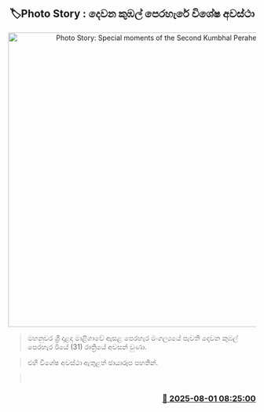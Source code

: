 <p align='center'><b><h2 align='center' title='Photo Story: Special moments of the Second Kumbhal Perahera'>🏷Photo Story : දෙවන කුඹල් පෙරහැරේ විශේෂ අවස්ථා</h2></b></p>
<p align='center'><img src='https://helakuru.sgp1.cdn.digitaloceanspaces.com/esana/images/lib/dalada-kumbal-2-y.jpg' width='600' alt='Photo Story: Special moments of the Second Kumbhal Perahera'></p>

> මහනුවර ශ්‍රී දළදා මාළිගාවේ ඇසළ පෙරහැර මංගල්‍යයේ පැවති දෙවන කුඹල් පෙරහැර ඊයේ (31) රාත්‍රියේ අවසන් වුණා.

> එහි විශේෂ අවස්ථා ඇතුළත් ඡායාරූප පහතින්.

>  



<h3 align='right'><a href='https://www.helakuru.lk/esana/p/112347/'>📅 2025-08-01 08:25:00</a></h3>
